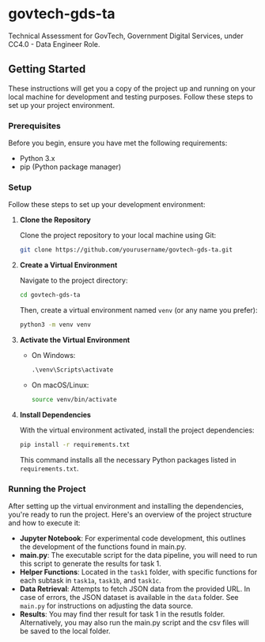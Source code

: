 # govtech-gds-ta

Technical Assessment for GovTech, Government Digital Services, under CC4.0 - Data Engineer Role.

## Getting Started

These instructions will get you a copy of the project up and running on your local machine for development and testing purposes. Follow these steps to set up your project environment.

### Prerequisites

Before you begin, ensure you have met the following requirements:
- Python 3.x
- pip (Python package manager)

### Setup

Follow these steps to set up your development environment:

1. **Clone the Repository**

    Clone the project repository to your local machine using Git:

    ```bash
    git clone https://github.com/yourusername/govtech-gds-ta.git
    ```

2. **Create a Virtual Environment**

    Navigate to the project directory:

    ```bash
    cd govtech-gds-ta
    ```

    Then, create a virtual environment named `venv` (or any name you prefer):

    ```bash
    python3 -m venv venv
    ```

3. **Activate the Virtual Environment**

    - On Windows:

      ```cmd
      .\venv\Scripts\activate
      ```

    - On macOS/Linux:

      ```bash
      source venv/bin/activate
      ```

4. **Install Dependencies**

    With the virtual environment activated, install the project dependencies:

    ```bash
    pip install -r requirements.txt
    ```

    This command installs all the necessary Python packages listed in `requirements.txt`.

### Running the Project

After setting up the virtual environment and installing the dependencies, you're ready to run the project. Here's an overview of the project structure and how to execute it:

- **Jupyter Notebook**: For experimental code development, this outlines the development of the functions found in main.py.
- **main.py**: The executable script for the data pipeline, you will need to run this script to generate the results for task 1.
- **Helper Functions**: Located in the `task1` folder, with specific functions for each subtask in `task1a`, `task1b`, and `task1c`.
- **Data Retrieval**: Attempts to fetch JSON data from the provided URL. In case of errors, the JSON dataset is available in the `data` folder. See `main.py` for instructions on adjusting the data source.
- **Results**: You may find ther result for task 1 in the resutls folder. Alternatively, you may also run the main.py script and the csv files will be saved to the local folder.



